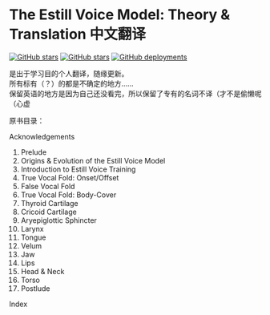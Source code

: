 # The Estill Voice Model: Theory & Translation 中文翻译

[![GitHub stars](https://img.shields.io/github/stars/Chen03/EVT-CN-Translation?color=ff65a5&logo=github)](https://github.com/Chen03/EVT-CN-Translation)
[![GitHub stars](https://img.shields.io/github/last-commit/Chen03/EVT-CN-Translation)](https://github.com/Chen03/EVT-CN-Translation)
[![GitHub deployments](https://img.shields.io/github/deployments/Chen03/EVT-CN-Translation/github-pages?label=deployment)](https://chen03.github.io/EVT-CN-Translation/)  

是出于学习目的个人翻译，随缘更新。  
所有标有（？）的都是不确定的地方……  
保留英语的地方是因为自己还没看完，所以保留了专有的名词不译（才不是偷懒呢（心虚  

原书目录：  

Acknowledgements

1. Prelude
2. Origins & Evolution of the Estill Voice Model
3. Introduction to Estill Voice Training
4. True Vocal Fold: Onset/Offset
5. False Vocal Fold
6. True Vocal Fold: Body-Cover
7. Thyroid Cartilage
8. Cricoid Cartilage
9. Aryepiglottic Sphincter
10. Larynx
11. Tongue
12. Velum
13. Jaw
14. Lips
15. Head & Neck
16. Torso
17. Postlude  

Index
